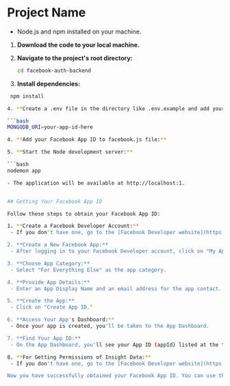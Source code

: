 # Project Name

- Node.js and npm installed on your machine.

1. **Download the code to your local machine.**

2. **Navigate to the project's root directory:**

   ```bash
   cd facebook-auth-backend

3. **Install dependencies:**

  ```bash
   npm install

4. **Create a .env file in the directory like .env.example and add your Facebook App ID:**

  ```bash
  MONGODB_URI=your-app-id-here

4. **Add your Facebook App ID to facebook.js file:**

5. **Start the Node development server:**

  ```bash
  nodemon app
  
- The application will be available at http://localhost:1.


## Getting Your Facebook App ID

Follow these steps to obtain your Facebook App ID:

1. **Create a Facebook Developer Account:**
   - If you don't have one, go to the [Facebook Developer website](https://developers.facebook.com/) and create a developer account.

2. **Create a New Facebook App:**
   - After logging in to your Facebook Developer account, click on "My Apps" in the top right corner, and then select "Create App."

3. **Choose App Category:**
   - Select "For Everything Else" as the app category.

4. **Provide App Details:**
   - Enter an App Display Name and an email address for the app contact.

5. **Create the App:**
   - Click on "Create App ID."

6. **Access Your App's Dashboard:**
   - Once your app is created, you'll be taken to the App Dashboard.

7. **Find Your App ID:**
   - On the App Dashboard, you'll see your App ID (appId) listed at the top of the page.

8. **For Getting Permissions of Insight Data:**
   - If you don't have one, go to the [Facebook Developer website](https://mixedanalytics.com/knowledge-base/import-facebook-page-data-to-google-sheets/#:~:text=Under%20%27permissions%27%2C%20you%20should,(located%20under%20%27Other%27).) and add these permissions read_insights, pages_show_list, ads_management, ads_read, pages_read_engagement, public_profile.

Now you have successfully obtained your Facebook App ID. You can use this App ID in your project's configuration for Facebook integration.
